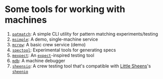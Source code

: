 # Some tools for working with machines

1. [`patmatch`](patmatch): A simple CLI utility for pattern matching experiments/testing
1. [`msimple`](msimple): A demo, single-machine service
1. [`mcrew`](mcrew): A basic crew service (demo)
1. [`spectool`](spectool): Experimental tools for generating specs
1. [`mexpect`](mexpect): An [`expect`](https://www.tcl.tk/man/expect5.31/expect.1.html)-inspired testing tool
1. [`mdb`](mdb): A machine debugger
1. [`sheensio`](sheensio): A crew testing tool that's compatible with [Little Sheens](https://github.com/Comcast/littlesheens)'s [`sheenio`](https://github.com/Comcast/littlesheens/blob/master/sheensio.c)
